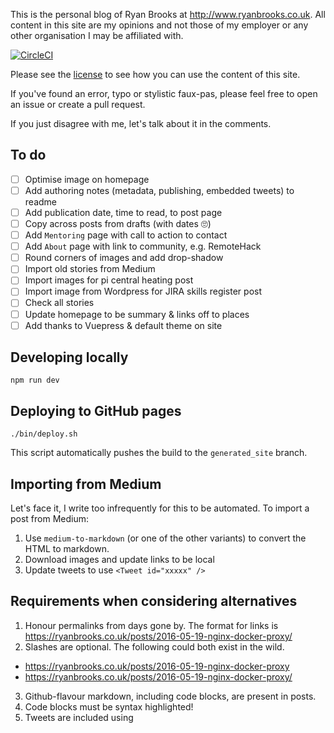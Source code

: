 This is the personal blog of Ryan Brooks at http://www.ryanbrooks.co.uk. All content in this site are my opinions and not those of my employer or any other organisation I may be affiliated with.

[![CircleCI](https://circleci.com/gh/spikeheap/spikeheap.github.io/tree/master.svg?style=svg&circle-token=8edb71cdbc67172916f5283acc2be17f59585f38)](https://circleci.com/gh/spikeheap/spikeheap.github.io)

Please see the [license](LICENSE.md) to see how you can use the content of this site.

If you've found an error, typo or stylistic faux-pas, please feel free to open an issue or create a pull request. 

If you just disagree with me, let's talk about it in the comments.

## To do

- [ ] Optimise image on homepage
- [ ] Add authoring notes (metadata, publishing, embedded tweets) to readme
- [ ] Add publication date, time to read, to post page
- [ ] Copy across posts from drafts (with dates 🙄)
- [ ] Add `Mentoring` page with call to action to contact 
- [ ] Add `About` page with link to community, e.g. RemoteHack
- [ ] Round corners of images and add drop-shadow
- [ ] Import old stories from Medium
- [ ] Import images for pi central heating post
- [ ] Import image from Wordpress for JIRA skills register post
- [ ] Check all stories
- [ ] Update homepage to be summary & links off to places
- [ ] Add thanks to Vuepress & default theme on site

## Developing locally

```
npm run dev
```

##  Deploying to GitHub pages

```
./bin/deploy.sh
```

This script automatically pushes the build to the `generated_site` branch.

## Importing from Medium

Let's face it, I write too infrequently for this to be automated. To import a post from Medium:

1. Use `medium-to-markdown` (or one of the other variants) to convert the HTML to markdown.
2. Download images and update links to be local
3. Update tweets to use `<Tweet id="xxxxx" />`

## Requirements when considering alternatives

1. Honour permalinks from days gone by. The format for links is https://ryanbrooks.co.uk/posts/2016-05-19-nginx-docker-proxy/
2. Slashes are optional. The following could both exist in the wild.
  - https://ryanbrooks.co.uk/posts/2016-05-19-nginx-docker-proxy
  - https://ryanbrooks.co.uk/posts/2016-05-19-nginx-docker-proxy/
3. Github-flavour markdown, including code blocks, are present in posts.
4. Code blocks must be syntax highlighted!
5. Tweets are included using <Tweet id="idxxxxxx"></Tweet>
